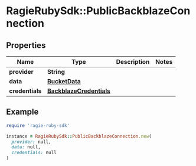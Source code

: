 # RagieRubySdk::PublicBackblazeConnection

## Properties

| Name | Type | Description | Notes |
| ---- | ---- | ----------- | ----- |
| **provider** | **String** |  |  |
| **data** | [**BucketData**](BucketData.md) |  |  |
| **credentials** | [**BackblazeCredentials**](BackblazeCredentials.md) |  |  |

## Example

```ruby
require 'ragie-ruby-sdk'

instance = RagieRubySdk::PublicBackblazeConnection.new(
  provider: null,
  data: null,
  credentials: null
)
```

